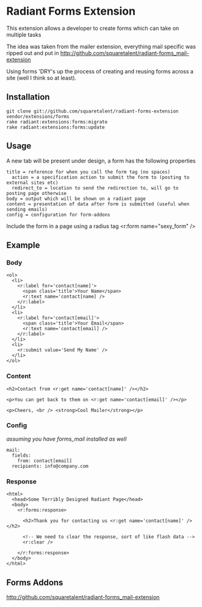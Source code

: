 # Radiant Forms Extension

This extension allows a developer to create forms which can take on multiple tasks

The idea was taken from the mailer extension, everything mail specific was ripped out and put in
  http://github.com/squaretalent/radiant-forms_mail-extension
  
Using forms 'DRY's up the process of creating and reusing forms across a site (well I think so at least).

## Installation
  
    git clone git://github.com/squaretalent/radiant-forms-extension vendor/extensions/forms
    rake radiant:extensions:forms:migrate
    rake radiant:extensions:forms:update
  
## Usage
  
  A new tab will be present under design, a form has the following properties
    
    title = reference for when you call the form tag (no spaces)
      action = a specification action to submit the form to (posting to external sites etc)
      redirect_to = location to send the redirection to, will go to posting page otherwise
    body = output which will be shown on a radiant page
    content = presentation of data after form is submitted (useful when sending emails)
    config = configuration for form-addons
    
  Include the form in a page using a radius tag
    <r:form name="sexy_form" />
    
## Example

### Body
    
    <ol>
      <li>
        <r:label for='contact[name]'>
          <span class='title'>Your Name</span>
          <r:text name='contact[name] />
        </r:label>
      </li>
      <li>
        <r:label for='contact[email]'>
          <span class='title'>Your Email</span>
          <r:text name='contact[email] />
        </r:label>
      </li>
      <li>
        <r:submit value='Send My Name' />
      </li>
    </ol>
    
### Content
    
    <h2>Contact from <r:get name='contact[name]' /></h2>
    
    <p>You can get back to them on <r:get name='contact[email]' /></p>
    
    <p>Cheers, <br /> <strong>Cool Mailer</strong></p>
    
### Config
  
  *assuming you have forms_mail installed as well*
    
    mail:
      fields:
        from: contact[email]
      recipients: info@company.com
      
### Response
    
    <html>
      <head>Some Terribly Designed Radiant Page</head>
      <body>
        <r:forms:response>
          
          <h2>Thank you for contacting us <r:get name='contact[name]' /></h2>
          
          <!-- We need to clear the response, sort of like flash data -->
          <r:clear />
          
        </r:forms:response>
      </body>
    </html>
    
## Forms Addons

  http://github.com/squaretalent/radiant-forms_mail-extension